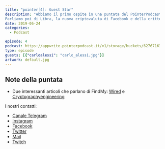 ```yaml
---
title: "pointer[4]: Guest Star"
description: "Abbiamo il primo ospite in una puntata del PointerPodcast, si tratta di Carlo, un nostro collega che negli ultimi anni ha passato almeno 20 mesi all'estero tra Erasmus e tirocinio.
Parliamo poi di Libra, la nuova criptovaluta di Facebook e della crittografia che è stata utilizzata da Apple in FindMy."
date: 2019-06-24
categories:
  - Podcast

episode: 4
podcast: https://appwrite.pointerpodcast.it/v1/storage/buckets/627671639088838cd12f/files/221e22b1-ec04-4644-ae61-3053bfde6f1e/view?project=6276715aaae4d6008ec9
type: episode
guests: [{"carloalessi": "carlo_alessi.jpg"}]
artwork: default.jpg
---
```


## Note della puntata

- Due interessanti articoli che parlano di FindMy: [Wired](https://www.wired.com/story/apple-find-my-cryptography-bluetooth/) e [Cryptographyengineering](https://blog.cryptographyengineering.com/2019/06/05/how-does-apple-privately-find-your-offline-devices/)

I nostri contatti:

- [Canale Telegram](https://t.me/PointerPodcast)
- [Instagram](https://www.instagram.com/pointerpodcast/)
- [Facebook](https://www.facebook.com/pointerPodcast/)
- [Twitter](https://twitter.com/PointerPodcast)
- [Mail](info@pointerpodcast.it)
- [Twitch](https://www.twitch.tv/pointerpodcast)
